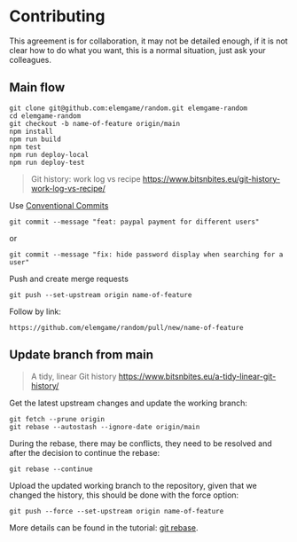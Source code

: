 # Contributing

This agreement is for collaboration, it may not be detailed enough, if it is not clear how to do what you want, this is a normal situation, just ask your colleagues.

## Main flow

```shell
git clone git@github.com:elemgame/random.git elemgame-random
cd elemgame-random
git checkout -b name-of-feature origin/main
npm install
npm run build
npm test
npm run deploy-local
npm run deploy-test
```


> Git history: work log vs recipe https://www.bitsnbites.eu/git-history-work-log-vs-recipe/

Use [Conventional Commits](https://www.conventionalcommits.org/en/v1.0.0/)

```shell
git commit --message "feat: paypal payment for different users"
```

or

```shell
git commit --message "fix: hide password display when searching for a user"
```

Push and create merge requests

```shell
git push --set-upstream origin name-of-feature
```

Follow by link:

```shell
https://github.com/elemgame/random/pull/new/name-of-feature
```

## Update branch from main

> A tidy, linear Git history  https://www.bitsnbites.eu/a-tidy-linear-git-history/

Get the latest upstream changes and update the working branch:

```shell
git fetch --prune origin
git rebase --autostash --ignore-date origin/main
```

During the rebase, there may be conflicts, they need to be resolved and after the decision to continue the rebase:

```shell
git rebase --continue
```

Upload the updated working branch to the repository, given that we changed the history, this should be done with the force option:

```shell
git push --force --set-upstream origin name-of-feature
```

More details can be found in the tutorial: [git rebase](https://www.atlassian.com/git/tutorials/rewriting-history/git-rebase).
